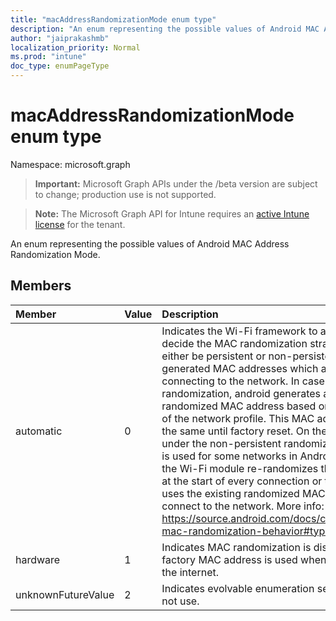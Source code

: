 ```yaml
---
title: "macAddressRandomizationMode enum type"
description: "An enum representing the possible values of Android MAC Address Randomization Mode."
author: "jaiprakashmb"
localization_priority: Normal
ms.prod: "intune"
doc_type: enumPageType
---
```


# macAddressRandomizationMode enum type

Namespace: microsoft.graph

> **Important:** Microsoft Graph APIs under the /beta version are subject to change; production use is not supported.

> **Note:** The Microsoft Graph API for Intune requires an [active Intune license](https://go.microsoft.com/fwlink/?linkid=839381) for the tenant.

An enum representing the possible values of Android MAC Address Randomization Mode.

## Members
|Member|Value|Description|
|:---|:---|:---|
|automatic|0|Indicates the Wi-Fi framework to automatically decide the MAC randomization strategy. This can either be persistent or non-persistent randomly generated MAC addresses which are used while connecting to the network. In case of Persistent randomization, android generates a persistent randomized MAC address based on the parameters of the network profile. This MAC address remains the same until factory reset. On the other hand under the non-persistent randomization type, which is used for some networks in Android 12 or higher, the Wi-Fi module re-randomizes the MAC address at the start of every connection or the framework uses the existing randomized MAC address to connect to the network. More info: https://source.android.com/docs/core/connect/wifi-mac-randomization-behavior#types|
|hardware|1|Indicates MAC randomization is disabled and the factory MAC address is used when connecting to the internet.|
|unknownFutureValue|2|Indicates evolvable enumeration sentinel value. Do not use.|
